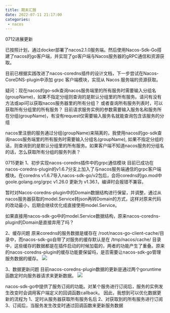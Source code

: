 ```yaml
---
title: 期末汇报
date: 2022-07-11 21:17:00
categories: 
 - nacos
---
```


0712进展更新

已按照计划，通过docker部署了nacos2.1.0服务端。然后使用Nacos-Sdk-Go搭建了nacos的go客户端，并实现了go客户端与Nacos服务器的gRPC通信和资源获取。

目前已根据实践改进了nacos-coredns插件的设计文档，下一步尝试在Nacos-CoreDNS-plugin中添加 grpc 客户端模块，实现从 Nacos 服务端的资源获取。

疑问：现在nacos的go-sdk查询nacos服务端里的所有服务时需要输入分组名(groupName)，如果不指定分组则查询的是默认分组里的所有服务。请问有没有方法或api可以获取nacos服务器里的所有分组？
或者查询所有服务列表时，可以获取所有分组里的所有服务？
目前请求服务实例的参数需要输入服务名和服务所在分组(groupName)，有没有request仅需要输入服务名就能查询包含该服务的分组


nacos里注册的服务通过分组(groupName)来隔离的，我使用nacos的go-sdk查询nacos服务端里的所有服务时需要输入分组名(groupName), 如果不指定分组的话，则查询到的是默认分组里的所有服务。如果客户端不知道nacos服务的分组名的话，怎么获取所有分组的服务列表？


0715更新
1、初步实现nacos-coredns插件中的grpc通信模块
目前已成功在nacos-coredns-plugin的v1.6.7分支上加入了与nacos服务端通信的grpc客户端模块。在coredns v1.6.7导入nacos-sdk-go/v2包后，会将coredns的go.mod中 goole.golang.org/grpc v1.26.0 更新为 v1.36.1，编译时会报错不兼容。 

暂时对Nacos-coredns-plugin中的Domain数据结构进行保留，并调整，通过从nacos服务器获取的model.Service转json再转Domain的方式，这样对原来代码的改动最小，后期会继续优化成直接使用model.Service。

如果直接用nacos-sdk-go中的model.Service数据结构，原来nacos-coredns-plugin的Domain是直接弃用了吗？

2、缓存问题
原来coredns的服务数据是缓存在 /root/nacos-go-client-cache/目录中，而nacos-sdk-go自带了对服务的缓存默认是在 /tmp/nacos/cache/ 目录中，这些缓存的数据都是在插件启动的时候加载的，两者的功能产生了重叠。原来的nacos-coredns-plugin的缓存功能要保留吗，是否需要让nacos-sdk-go管理服务数据的缓存。
![](/img/ospp_record/cache_dir.png)


3、数据更新问题
目前nacos-coredns-plugin数据的更新是通过两个goruntime函数定时向服务器请求来更新数据。
![](/img/ospp_record/go_func.png)

nacos-sdk-go中提供了服务订阅的功能。对某个服务进行订阅后，服务的实例发生改变时会调用客户端定义的回调函数callback。
因此，我想到可以优化数据更新的流程为
1、定时从服务器获取所有服务名后
2、对获取到的所有服务进行订阅
3、订阅后，当服务发生改变时通过回调函数来更新服务数据

